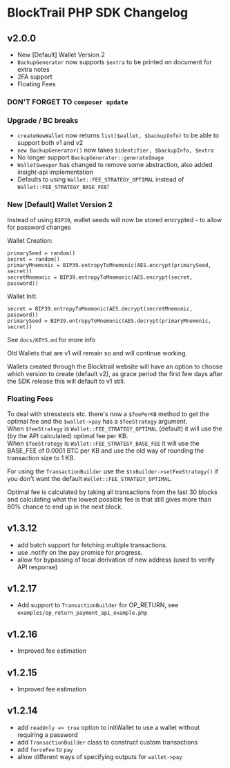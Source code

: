 BlockTrail PHP SDK Changelog
============================

v2.0.0
------
 - New [Default] Wallet Version 2
 - `BackupGenerator` now supports `$extra` to be printed on document for extra notes
 - 2FA support
 - Floating Fees

### DON'T FORGET TO `composer update`

### Upgrade / BC breaks
 - `createNewWallet` now returns `list($wallet, $backupInfo)` to be able to support both v1 and v2
 - `new BackupGenerator()` now takes `$identifier, $backupInfo, $extra`
 - No longer support `BackupGenerator::generateImage`
 - `WalletSweeper` has changed to remove some abstraction, also added insight-api implementation
 - Defaults to using `Wallet::FEE_STRATEGY_OPTIMAL` instead of `Wallet::FEE_STRATEGY_BASE_FEE`!

### New [Default] Wallet Version 2
Instead of using `BIP39`, wallet seeds will now be stored encrypted - to allow for password changes

Wallet Creation:  
```
primarySeed = random()
secret = random()
primaryMnemonic = BIP39.entropyToMnemonic(AES.encrypt(primarySeed, secret))
secretMnemonic = BIP39.entropyToMnemonic(AES.encrypt(secret, password))
```

Wallet Init:  
```
secret = BIP39.entropyToMnemonic(AES.decrypt(secretMnemonic, password))
primarySeed = BIP39.entropyToMnemonic(AES.decrypt(primaryMnemonic, secret))
```

See `docs/KEYS.md` for more info
   
Old Wallets that are v1 will remain so and will continue working.

Wallets created through the Blocktrail website will have an option to choose which version to create (default v2), 
as grace period the first few days after the SDK release this will default to v1 still.

### Floating Fees
To deal with stresstests etc. there's now a `$feePerKB` method to get the optimal fee and the `$wallet->pay` has a `$feeStrategy` argument.  
When `$feeStrategy` is `Wallet::FEE_STRATEGY_OPTIMAL` (default) it will use the (by the API calculated) optimal fee per KB.  
When `$feeStrategy` is `Wallet::FEE_STRATEGY_BASE_FEE` it will use the BASE_FEE of 0.0001 BTC per KB and use the old way of rounding the transaction size to 1 KB.

For using the `TransactionBuilder` use the `$txBuilder->setFeeStrategy()` if you don't want the default `Wallet::FEE_STRATEGY_OPTIMAL`.

Optimal fee is calculated by taking all transactions from the last 30 blocks and calculating what the lowest possible fee is 
that still gives more than 80% chance to end up in the next block.

v1.3.12
-------
 - add batch support for fetching multiple transactions.
 - use .notify on the pay promise for progress.
 - allow for bypassing of local derivation of new address (used to verify API response)

v1.2.17
-------
 - Add support to `TransactionBuilder` for OP_RETURN, see `examples/op_return_payment_api_example.php`

v1.2.16
-------
 - Improved fee estimation

v1.2.15
-------
 - Improved fee estimation

v1.2.14
-------
 - add `readOnly => true` option to initWallet to use a wallet without requiring a password
 - add `TransactionBuilder` class to construct custom transactions
 - add `forceFee` to `pay`
 - allow different ways of specifying outputs for `wallet->pay`
